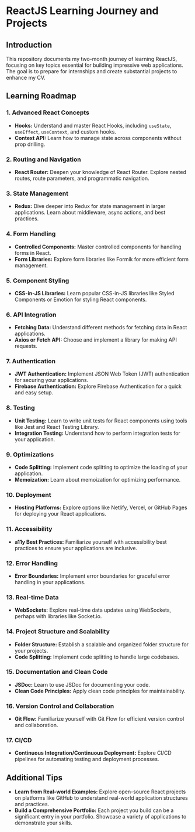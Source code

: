 # ReactJS Learning Journey and Projects

## Introduction
This repository documents my two-month journey of learning ReactJS, focusing on key topics essential for building impressive web applications. The goal is to prepare for internships and create substantial projects to enhance my CV.

## Learning Roadmap

### 1. Advanced React Concepts
- **Hooks:** Understand and master React Hooks, including `useState`, `useEffect`, `useContext`, and custom hooks.
- **Context API:** Learn how to manage state across components without prop drilling.

### 2. Routing and Navigation
- **React Router:** Deepen your knowledge of React Router. Explore nested routes, route parameters, and programmatic navigation.

### 3. State Management
- **Redux:** Dive deeper into Redux for state management in larger applications. Learn about middleware, async actions, and best practices.

### 4. Form Handling
- **Controlled Components:** Master controlled components for handling forms in React.
- **Form Libraries:** Explore form libraries like Formik for more efficient form management.

### 5. Component Styling
- **CSS-in-JS Libraries:** Learn popular CSS-in-JS libraries like Styled Components or Emotion for styling React components.

### 6. API Integration
- **Fetching Data:** Understand different methods for fetching data in React applications.
- **Axios or Fetch API:** Choose and implement a library for making API requests.

### 7. Authentication
- **JWT Authentication:** Implement JSON Web Token (JWT) authentication for securing your applications.
- **Firebase Authentication:** Explore Firebase Authentication for a quick and easy setup.

### 8. Testing
- **Unit Testing:** Learn to write unit tests for React components using tools like Jest and React Testing Library.
- **Integration Testing:** Understand how to perform integration tests for your application.

### 9. Optimizations
- **Code Splitting:** Implement code splitting to optimize the loading of your application.
- **Memoization:** Learn about memoization for optimizing performance.

### 10. Deployment
- **Hosting Platforms:** Explore options like Netlify, Vercel, or GitHub Pages for deploying your React applications.

### 11. Accessibility
- **a11y Best Practices:** Familiarize yourself with accessibility best practices to ensure your applications are inclusive.

### 12. Error Handling
- **Error Boundaries:** Implement error boundaries for graceful error handling in your applications.

### 13. Real-time Data
- **WebSockets:** Explore real-time data updates using WebSockets, perhaps with libraries like Socket.io.

### 14. Project Structure and Scalability
- **Folder Structure:** Establish a scalable and organized folder structure for your projects.
- **Code Splitting:** Implement code splitting to handle large codebases.

### 15. Documentation and Clean Code
- **JSDoc:** Learn to use JSDoc for documenting your code.
- **Clean Code Principles:** Apply clean code principles for maintainability.

### 16. Version Control and Collaboration
- **Git Flow:** Familiarize yourself with Git Flow for efficient version control and collaboration.

### 17. CI/CD
- **Continuous Integration/Continuous Deployment:** Explore CI/CD pipelines for automating testing and deployment processes.

## Additional Tips
- **Learn from Real-world Examples:** Explore open-source React projects on platforms like GitHub to understand real-world application structures and practices.
- **Build a Comprehensive Portfolio:** Each project you build can be a significant entry in your portfolio. Showcase a variety of applications to demonstrate your skills.
